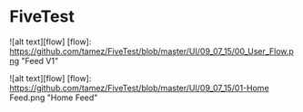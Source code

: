 # FiveTest

![alt text][flow]
[flow]: https://github.com/tamez/FiveTest/blob/master/UI/09_07_15/00_User_Flow.png "Feed V1"

![alt text][flow]
[flow]: https://github.com/tamez/FiveTest/blob/master/UI/09_07_15/01-Home Feed.png "Home Feed"
